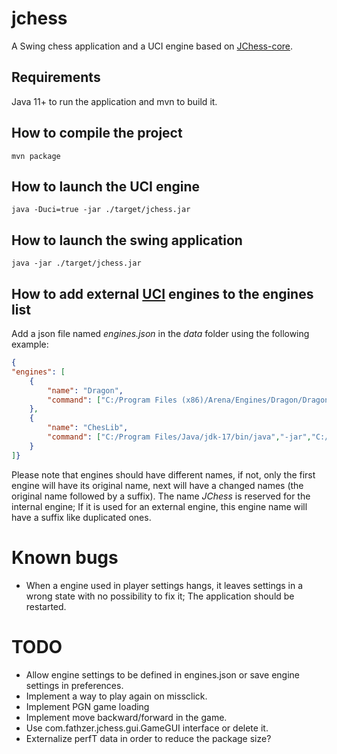 # jchess
A Swing chess application and a UCI engine based on [JChess-core](https://github.com/fathzer-games/jchess-core).

## Requirements
Java 11+ to run the application and mvn to build it.

## How to compile the project

```mvn package```

## How to launch the UCI engine
```java -Duci=true -jar ./target/jchess.jar```

## How to launch the swing application
```java -jar ./target/jchess.jar```

## How to add external [UCI](https://gist.github.com/DOBRO/2592c6dad754ba67e6dcaec8c90165bf) engines to the engines list
Add a json file named *engines.json* in the *data* folder using the following example:

```json
{
"engines": [
	{
		"name": "Dragon",
		"command": ["C:/Program Files (x86)/Arena/Engines/Dragon/Dragon_46.exe"]
	},
	{
		"name": "ChesLib",
		"command": ["C:/Program Files/Java/jdk-17/bin/java","-jar","C:/Users/me/git/chesslib-uci-engine/target/chesslib-uci-engine.jar"]
	}
]}
```

Please note that engines should have different names, if not, only the first engine will have its original name, next will have a changed names (the original name followed by a suffix). The name *JChess* is reserved for the internal engine; If it is used for an external engine, this engine name will have a suffix like duplicated ones.

# Known bugs
- When a engine used in player settings hangs, it leaves settings in a wrong state with no possibility to fix it; The application should be restarted.

# TODO
- Allow engine settings to be defined in engines.json or save engine settings in preferences.
- Implement a way to play again on missclick.
- Implement PGN game loading
- Implement move backward/forward in the game.
- Use com.fathzer.jchess.gui.GameGUI interface or delete it.
- Externalize perfT data in order to reduce the package size?
